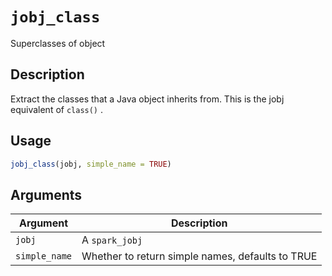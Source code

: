 # `jobj_class`

Superclasses of object


## Description

Extract the classes that a Java object inherits from. This is the jobj equivalent of `class()` .


## Usage

```r
jobj_class(jobj, simple_name = TRUE)
```


## Arguments

Argument      |Description
------------- |----------------
`jobj`     |     A `spark_jobj`
`simple_name`     |     Whether to return simple names, defaults to TRUE


